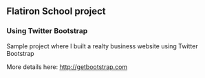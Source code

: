 ## Flatiron School project

### Using Twitter Bootstrap

Sample project where I built a realty business website using Twitter Bootstrap

More details here:
http://getbootstrap.com